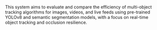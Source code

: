 This system aims to evaluate and compare the efficiency of multi-object tracking algorithms for images, videos, and live feeds using pre-trained YOLOv8 and semantic segmentation models, with a focus on real-time object tracking and occlusion resilience.

